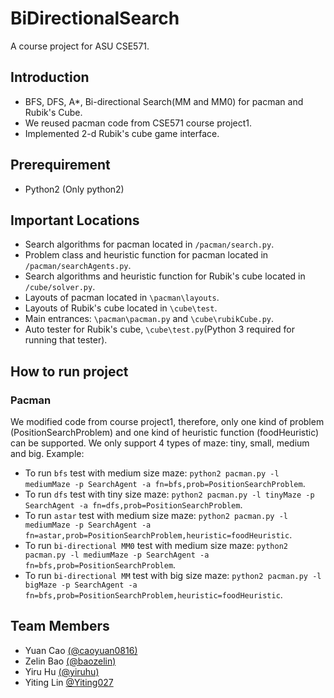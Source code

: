 # BiDirectionalSearch
A course project for ASU CSE571.
## Introduction
- BFS, DFS, A*, Bi-directional Search(MM and MM0) for pacman and Rubik's Cube.
- We reused pacman code from CSE571 course project1.
- Implemented 2-d Rubik's cube game interface.
## Prerequirement
- Python2 (Only python2)
## Important Locations
- Search algorithms for pacman located in `/pacman/search.py`.
- Problem class and heuristic function for pacman located in `/pacman/searchAgents.py`.
- Search algorithms and heuristic function for Rubik's cube located in `/cube/solver.py`.
- Layouts of pacman located in `\pacman\layouts`.
- Layouts of Rubik's cube located in `\cube\test`.
- Main entrances: `\pacman\pacman.py` and `\cube\rubikCube.py`.
- Auto tester for Rubik's cube, `\cube\test.py`(Python 3 required for running that tester).
## How to run project
### Pacman
We modified code from course project1, therefore, only one kind of problem (PositionSearchProblem) and one kind of heuristic function (foodHeuristic) can be supported. We only support 4 types of maze: tiny, small, medium and big.
Example:
- To run `bfs` test with medium size maze: `python2 pacman.py -l mediumMaze -p SearchAgent -a fn=bfs,prob=PositionSearchProblem`.
- To run `dfs` test with tiny size maze: `python2 pacman.py -l tinyMaze -p SearchAgent -a fn=dfs,prob=PositionSearchProblem`.
- To run `astar` test with medium size maze: `python2 pacman.py -l mediumMaze -p SearchAgent -a fn=astar,prob=PositionSearchProblem,heuristic=foodHeuristic`.
- To run `bi-directional MM0` test with medium size maze: `python2 pacman.py -l mediumMaze -p SearchAgent -a fn=bfs,prob=PositionSearchProblem`.
- To run `bi-directional MM` test with big size maze: `python2 pacman.py -l bigMaze -p SearchAgent -a fn=bfs,prob=PositionSearchProblem,heuristic=foodHeuristic`.
## Team Members
- Yuan Cao [(@caoyuan0816)](https://github.com/caoyuan0816)
- Zelin Bao [(@baozelin)](https://github.com/baozelin)
- Yiru Hu [(@yiruhu)](https://github.com/yiruhu)
- Yiting Lin [@Yiting027](yiting.lin027@gmail.com)
